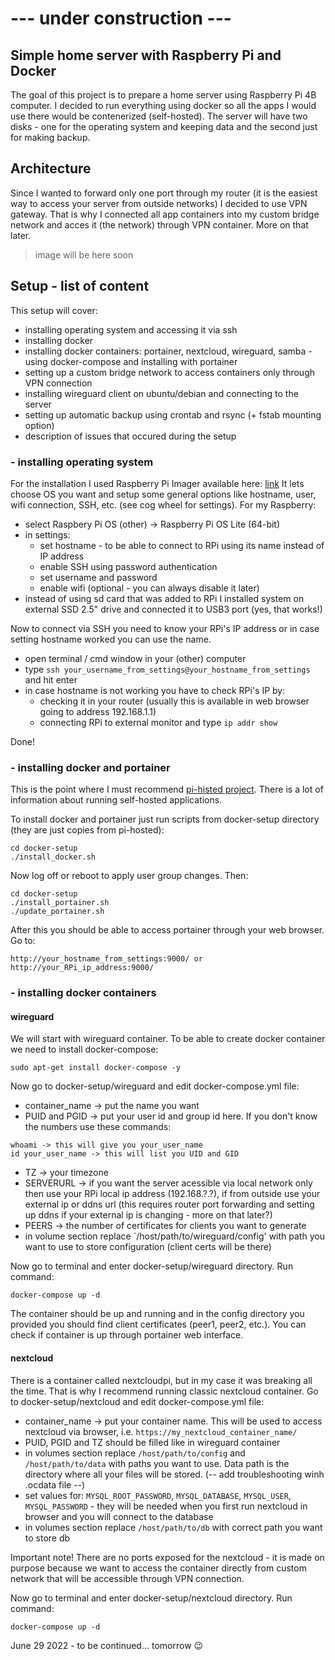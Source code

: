 # --- under construction ---

## Simple home server with Raspberry Pi and Docker

The goal of this project is to prepare a home server using Raspberry Pi 4B computer. I decided to run everything using docker so all the apps I would use there would be contenerized (self-hosted). The server will have two disks - one for the operating system and keeping data and the second just for making backup. 

## Architecture
Since I wanted to forward only one port through my router (it is the easiest way to access your server from outside networks) I decided to use VPN gateway. That is why I connected all app containers into my custom bridge network and acces it (the network) through VPN container. More on that later. 

> image will be here soon 

## Setup - list of content

This setup will cover:
* installing operating system and accessing it via ssh
* installing docker
* installing docker containers: portainer, nextcloud, wireguard, samba - using docker-compose and installing with portainer
* setting up a custom bridge network to access containers only through VPN connection
* installing wireguard client on ubuntu/debian and connecting to the server
* setting up automatic backup using crontab and rsync (+ fstab mounting option)
* description of issues that occured during the setup 

### - installing operating system
For the installation I used Raspberry Pi Imager available here: [link](https://www.raspberrypi.com/software/)
It lets choose OS you want and setup some general options like hostname, user, wifi connection, SSH, etc. (see cog wheel for settings). For my Raspberry:
* select Raspbery Pi OS (other) -> Raspberry Pi OS Lite (64-bit)
* in settings:
  * set hostname - to be able to connect to RPi using its name instead of IP address
  * enable SSH using password authentication
  * set username and password 
  * enable wifi (optional - you can always disable it later) 
* instead of using sd card that was added to RPi I installed system on external SSD 2.5" drive and connected it to USB3 port (yes, that works!)

Now to connect via SSH you need to know your RPi's IP address or in case setting hostname worked you can use the name.
* open terminal / cmd window in your (other) computer
* type `ssh your_username_from_settings@your_hostname_from_settings` and hit enter
* in case hostname is not working you have to check RPi's IP by:
  * checking it in your router (usually this is available in web browser going to address 192.168.1.1)
  * connecting RPi to external monitor and type `ip addr show`

Done!

### - installing docker and portainer
This is the point where I must recommend [pi-histed project](https://github.com/novaspirit/pi-hosted). There is a lot of information about running self-hosted applications. 

To install docker and portainer just run scripts from docker-setup directory (they are just copies from pi-hosted):
```
cd docker-setup
./install_docker.sh
```
 
Now log off or reboot to apply user group changes. Then:
```
cd docker-setup
./install_portainer.sh
./update_portainer.sh
```

After this you should be able to access portainer through your web browser. Go to:
```
http://your_hostname_from_settings:9000/ or http://your_RPi_ip_address:9000/
```
### - installing docker containers
#### wireguard
We will start with wireguard container. To be able to create docker container we need to install docker-compose:
```
sudo apt-get install docker-compose -y
```

Now go to docker-setup/wireguard and edit docker-compose.yml file:
* container_name -> put the name you want 
* PUID and PGID -> put your user id and group id here. If you don't know the numbers use these commands:
```
whoami -> this will give you your_user_name
id your_user_name -> this will list you UID and GID
```
* TZ -> your timezone
* SERVERURL -> if you want the server acessible via local network only then use your RPi local ip address (192.168.?.?), if from outside use your external ip or ddns url (this requires router port forwarding and setting up ddns if your external ip is changing - more on that later?)
* PEERS -> the number of certificates for clients you want to generate
* in volume section replace `/host/path/to/wireguard/config' with path you want to use to store configuration (client certs will be there)

Now go to terminal and enter docker-setup/wireguard directory. Run command:
```
docker-compose up -d
```

The container should be up and running and in the config directory you provided you should find client certificates (peer1, peer2, etc.). You can check if container is up through portainer web interface.

#### nextcloud
There is a container called nextcloudpi, but in my case it was breaking all the time. That is why I recommend running classic nextcloud container. 
Go to docker-setup/nextcloud and edit docker-compose.yml file:
* container_name -> put your container name. This will be used to access nextcloud via browser, i.e. `https://my_nextcloud_container_name/`
* PUID, PGID and TZ should be filled like in wireguard container
* in volumes section replace `/host/path/to/config` and `/host/path/to/data` with paths you want to use. Data path is the directory where all your files will be stored. (-- add troubleshooting winh .ocdata file --)
* set values for: `MYSQL_ROOT_PASSWORD`, `MYSQL_DATABASE`, `MYSQL_USER`, `MYSQL_PASSWORD` - they will be needed when you first run nextcloud in browser and you will connect to the database
* in volumes section replace `/host/path/to/db` with correct path you want to store db

Important note! There are no ports exposed for the nextcloud - it is made on purpose because we want to access the container directly from custom network that will be accessible through VPN connection.

Now go to terminal and enter docker-setup/nextcloud directory. Run command:
```
docker-compose up -d
```

June 29 2022 - to be continued... tomorrow 😉
